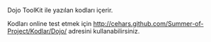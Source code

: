 Dojo ToolKit ile yazılan kodları içerir.

Kodları online test etmek için
 http://cehars.github.com/Summer-of-Project/Kodlar/Dojo/ adresini
 kullanabilirsiniz. 
